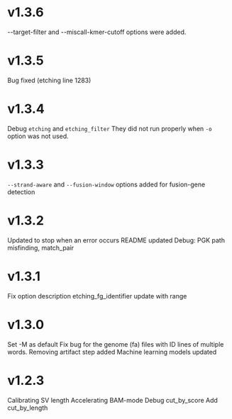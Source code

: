 # v1.3.6

--target-filter and --miscall-kmer-cutoff options were added.


# v1.3.5

Bug fixed (etching line 1283)


# v1.3.4

Debug ```etching``` and ```etching_filter```
They did not run properly when ```-o``` option was not used.


# v1.3.3

```--strand-aware``` and ```--fusion-window``` options added
for fusion-gene detection

# v1.3.2

Updated to stop when an error occurs
README updated
Debug: PGK path misfinding, match_pair

# v1.3.1

Fix option description
etching_fg_identifier update with range


# v1.3.0

Set -M as default
Fix bug for the genome (fa) files with ID lines of multiple words.
Removing artifact step added
Machine learning models updated


# v1.2.3

Calibrating SV length
Accelerating BAM-mode
Debug cut_by_score
Add cut_by_length


